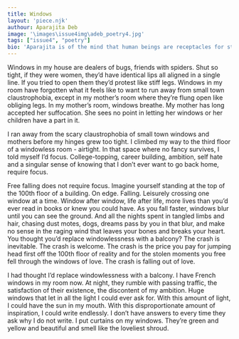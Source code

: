 ```yaml
---
title: Windows
layout: 'piece.njk'
authour: Aparajita Deb
image: '\images\issue4img\adeb_poetry4.jpg'
tags: ["issue4", "poetry"]
bio: 'Aparajita is of the mind that human beings are receptacles for stories, and that our legacies are determined by how beautifully, sadly, terribly or carefully we weave magic through ours.'
---
```


Windows in my house are
dealers of bugs, friends with spiders.
Shut so tight, if they were women,
they’d have identical lips
all aligned in a single line.
If you tried to open them
they’d protest like stiff legs.
Windows in my room have forgotten
what it feels like to want to run away
from small town claustrophobia,
except in my mother’s room
where they’re flung open like obliging legs.
In my mother’s room, windows breathe.
My mother has long accepted
her suffocation. She sees no point
in letting her windows
or her children have a part in it.

I ran away from the scary claustrophobia
of small town windows
and mothers
before my hinges grew too tight.
I climbed my way to the third floor
of a windowless room - airtight.
In that space where no fancy survives,
I told myself I’d focus.
College-topping, career building,
ambition, self hate
and a singular sense of knowing
that I don’t ever
want to go back home, require focus.

Free falling does not require focus.
Imagine yourself standing
at the top of the 100th floor
of a building. On edge. Falling.
Leisurely crossing one window at a time.
Window after window,
life after life, more lives than
you’d ever read in books
or knew you could have.
As you fall faster, windows blur
until you can see the ground.
And all the nights spent
in tangled limbs and hair,
chasing dust motes, dogs, dreams
pass by you in that blur,
and make no sense
in the raging wind
that leaves your bones
and breaks your heart.
You thought you’d replace
windowlessness with a balcony?
The crash is inevitable.
The crash is welcome.
The crash is the price you pay
for jumping head first
off the 100th floor of reality
and for the stolen moments
you free fell through
the windows of love.
The crash is falling out of love.

I had thought I’d replace
windowlessness with a balcony.
I have French windows
in my room now.
At night, they rumble
with passing traffic,
the satisfaction of their existence,
the discontent of my ambition.
Huge windows
that let in all the light
I could ever ask for.
With this amount of light,
I could have the sun in my mouth.
With this disproportionate
amount of inspiration,
I could write endlessly.
I don’t have answers
to every time they ask
why I do not write.
I put curtains on my windows.
They’re green and yellow and beautiful
and smell like the loveliest shroud.